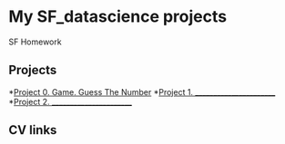 # My SF_datascience projects

SF Homework

## Projects

*[Project 0. Game. Guess The Number](https://github.com/KonstantinGolub/sf_datascience/tree/main/project_0)
*[Project 1. ______________________](https://github.com/KonstantinGolub/sf_datascience/tree/main/project_1)
*[Project 2. ______________________](https://github.com/KonstantinGolub/sf_datascience/tree/main/project_2)

## CV links